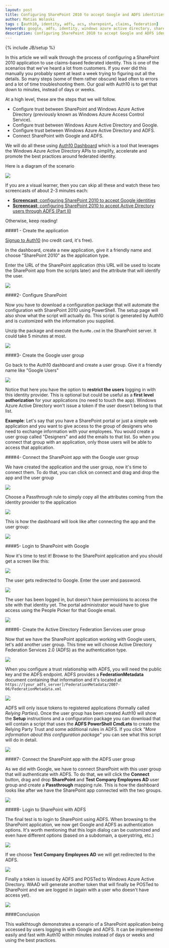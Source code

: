 ```yaml
---
layout: post
title: Configuring SharePoint 2010 to accept Google and ADFS identities
author: Matias Woloski
tags : [auth10, identity, adfs, acs, sharepoint, claims, federation]
keywords: google, adfs, identity, windows azure active directory, sharepoint 2010
description: Configuring SharePoint 2010 to accept Google and ADFS identities through Windows Azure Active Directory using Auth10.
---
```

{% include JB/setup %}

In this article we will walk through the process of configuring a SharePoint 2010 application to use claims-based federated identity. This is one of the scenarios that we've heard a lot from customers. If you ever did this manually you probably spent at least a week trying to figuring out all the details. So many steps (some of them rather obscure) lead often to errors and a lot of time troubleshooting them. Our goal with Auth10 is to get that down to minutes, instead of days or weeks.

<!-- end preview -->

At a high level, these are the steps that we will follow.

* Configure trust between SharePoint and Windows Azure Active Directory (previously known as Windows Azure Access Control Service). 
* Configure trust between Windows Azure Active Directory and Google.
* Configure trust between Windows Azure Active Directory and ADFS.
* Connect SharePoint with Google and ADFS.

We will do all these using [Auth10 Dashboard](http://auth10.com) which is a tool that leverages the Windows Azure Active Directory APIs to simplify, accelerate and promote the best practices around federated identity.

Here is a diagram of the scenario

![](http://puu.sh/FVvD)

If you are a visual learner, then you can skip all these and watch these two screencasts of about 2-3 minutes each:

* [**Screencast**: configuring SharePoint 2010 to accept Google identities](http://www.youtube.com/watch?v=SdkhnjceDOU)
* [**Screencast**: configuring SharePoint 2010 to accept Active Directory users through ADFS (Part II)](http://www.youtube.com/watch?v=5ZeNz4GAvLM)

Otherwise, keep reading!

####1 - Create the application

[Signup to Auth10](https://auth10.com/account/signup) (no credit card, it's free).

In the dashboard, create a new application, give it a friendly name and choose "SharePoint 2010" as the application type.

Enter the URL of the SharePoint application (this URL will be used to locate the SharePoint app from the scripts later) and the attribute that will identify the user.

![](http://puu.sh/FVks)

####2- Configure SharePoint

Now you have to download a configuration package that will automate the configuration with SharePoint 2010 using PowerShell. The setup page will also show what the script will actually do. This script is generated by Auth10 and is customized with the information you supplied.

Unzip the package and execute the `RunMe.cmd` in the SharePoint server. It could take 5 minutes at most.

![](http://puu.sh/FXOw)

####3- Create the Google user group

Go back to the Auth10 dashboard and create a user group. Give it a friendly name like "Google Users"

![](http://puu.sh/FXUj)

Notice that here you have the option to **restrict the users** logging in with this identity provider. This is optional but could be useful as a **first level authorization** for your applications (no need to touch the app). Windows Azure Active Directory won't issue a token if the user doesn't belong to that list. 

**Example**: Let's say that you have a SharePoint portal or just a simple web application and you want to give access to the group of designers who need to exchange information with your employees. You would create a user group called "Designers" and add the emails to that list. So when you connect that group with an application, only those users will be able to access that application. 

####4- Connect the SharePoint app with the Google user group

We have created the application and the user group, now it's time to connect them. To do that, you can click on connect and drag and drop the app and the user group

![](http://puu.sh/FYpq)

Choose a Passthrough rule to simply copy all the attributes coming from the identity provider to the application

![](http://puu.sh/HtTH)

This is how the dasbhoard will look like after connecting the app and the user group:

![](http://puu.sh/HtUj)

####5- Login to SharePoint with Google

Now it's time to test it! Browse to the SharePoint application and you should get a screen like this:

![](http://puu.sh/HtVK)

The user gets redirected to Google. Enter the user and password.

![](http://puu.sh/Hu1S)

The user has been logged in, but doesn't have permissions to access the site with that identity yet. The portal administrator would have to give access using the People Picker for that Google email.

![](http://puu.sh/Hu51)

####6- Create the Active Directory Federation Services user group

Now that we have the SharePoint application working with Google users, let's add another user group. This time we will choose Active Directory Federation Services 2.0 (ADFS) as the authentication type. 

![](http://puu.sh/Hvc7)

When you configure a trust relationship with ADFS, you will need the public key and the ADFS endpoint. ADFS provides a **FederationMetadata** document containing that information and it's located at `https://[your_adfs_server]/FederationMetadata/2007-06/FederationMetadata.xml`

![](http://puu.sh/Hvef)

ADFS will only issue tokens to registered applications (formally called _Relying Parties_). Once the user group has been created Auth10 will show the **Setup** instructions and a configuration package you can download that will contain a script that uses the **ADFS PowerShell CmdLets** to create the Relying Party Trust and some additional rules in ADFS. If you click _"More information about this configuration package"_ you can see what this script will do in detail.

![](http://puu.sh/HxjC)

####7- Connect the SharePoint app with the ADFS user group

As we did with Google, we have to connect SharePoint with this user group that will authenticate with ADFS. To do that, we will click the **Connect** button, drag and drop **SharePoint** and **Test Company Employees AD** user group and create a **Passthrough** mapping rule. This is how the dashboard looks like after we have the SharePoint app connected with the two groups.

![](http://puu.sh/Hxmd)

####8- Login to SharePoint with ADFS

The final test is to login to SharePoint using ADFS. When browsing to the SharePoint application, we now get Google and ADFS as authentication options. It's worth mentioning that this login dialog can be customized and even have different options (based on a subdomain, a querystring, etc.)

![](http://puu.sh/Hxpq)

If we choose __Test Company Employees AD__ we will get redirected to the ADFS.

![](http://puu.sh/HxpH)

Finally a token is issued by ADFS and POSTed to Windows Azure Active Directory. WAAD will generate another token that will finally be POSTed to SharePoint and we are logged in (again with a user who doesn't have access yet).

![](http://puu.sh/Hxq7)

####Conclusion

This walkthtough demonstrates a scenario of a SharePoint application being accessed by users logging in with Google and ADFS. It can be implemented easily and fast with Auth10 within minutes instead of days or weeks and using the best practices.